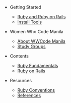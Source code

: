 - Getting Started
  - [Ruby and Ruby on Rails](getting_started/ruby_and_ruby_on_rails.md)
  - [Install Tools](getting_started/install_tools.md)

- Women Who Code Manila
  - [About WWCode Manila](wwcodemanila/about.md)
  - [Study Groups](wwcodemanila/study_groups.md)

- Contents
  - [Ruby Fundamentals](contents/ruby_fundamentals.md)
  - [Ruby on Rails](contents/ruby_on_rails.md)

- Resources
  - [Ruby Conventions](resources/ruby_conventions.md)
  - [References](recources/references.md)

